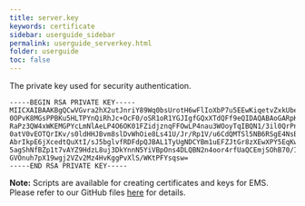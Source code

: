 ```yaml
---
title: server.key
keywords: certificate
sidebar: userguide_sidebar
permalink: userguide_serverkey.html
folder: userguide
toc: false
---
```


The private key used for security authentication.

```
-----BEGIN RSA PRIVATE KEY-----
MIICXAIBAAKBgQCwVGvra2hX2utJnriY89Wq0bsUrotH6wFlIoXbP7u5EEwKiqetvZxkUbeVxJtfdoS0OIHf+xiugYBY33G3odSL7ZISkHT5VeDbXtBJ2kaYcMXUTlh3
0OPvK8MGsPPBKu5HLTPYnQiRhJc+OcF0/oSR1oR1YGJIgfGQxXTdQFf9eQIDAQABAoGARpKjVuf4LSGLhj2meGEvJV0n2VE6oaAnQMkede/+PEWPibCRB/KZw3UJW0ID
RaPz3QW4xWKEMGPYcLmNlAeLP4O6OK01FZidjznqFFOwLP4nau3WOoyTqIBQN1/3il0QrPnXSvk8ao2xk4SAI87khGyiP+R1zVpBpx2nUHdDbGECQQDcLbYnJozkeFVj
0atV0vEOTQrIKv/s0ldHHJBvm8slDvWhOie8Ls41U/Jr/Rp1V/u6CdQMTSl5NB6RSgE4NsBFAkEAzQRwA79+NXPEqcK7CbAZeURJ0H9Ad3+db+B1MwvZyqi9wjLCJeXF
AbrIkpE6jXcedtQuXtI/sJ5bglvfRDFdpQJBAL1TyUgNDCYBm1uEFZJtGr8zXEwXPY5EqKwLUd/G1X3+SRTkTvqwPLz6fICDWdcBWwH0JZSWXU1NleNVAYt2+QkCQCCD
5agShNfBZp1t7vAYZ9HdzL8uj3DkYnnN5YiVBpOns4DLQBN2n4oor4rfUaQCEmjSOhB70/IVC3pfS8eq9KkCQDr4ATT8i8IQyJGerJ47mx2/LhL1ZwqykqBQFW8Xyni7
GVOnuh7pX19wgj2VZv2Mz4HvKggPvXlS/WKtPFYsqsw=
-----END RSA PRIVATE KEY-----
```

**Note:** Scripts are available for creating certificates and keys for EMS. Please refer to our GitHub files [here](https://github.com/EvoStream/evostream_addons/tree/master/certificates_and_keys) for details.